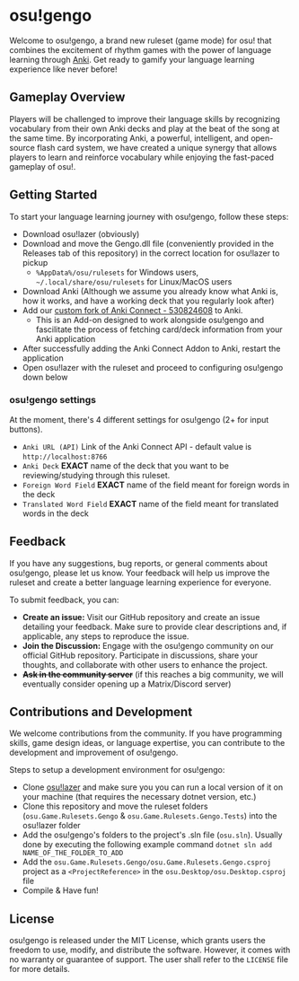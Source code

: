 
# osu!gengo

Welcome to osu!gengo, a brand new ruleset (game mode) for osu! that combines the excitement of rhythm games with the power of language learning through [Anki](https://apps.ankiweb.net/). 
Get ready to gamify your language learning experience like never before!

## Gameplay Overview

Players will be challenged to improve their language skills by recognizing vocabulary from their own Anki decks and play at the beat of the song at the same time. 
By incorporating Anki, a powerful, intelligent, and open-source flash card system, we have created a unique synergy that allows players to learn and reinforce 
vocabulary while enjoying the fast-paced gameplay of osu!.

## Getting Started

To start your language learning journey with osu!gengo, follow these steps:
 - Download osu!lazer (obviously)
 - Download and move the Gengo.dll file (conveniently provided in the Releases tab of this repository) in the correct location for osu!lazer to pickup 
   - `%AppData%/osu/rulesets` for Windows users, `~/.local/share/osu/rulesets` for Linux/MacOS users
 - Download Anki (Although we assume you already know what Anki is, how it works, and have a working deck that you regularly look after)
 - Add our [custom fork of Anki Connect - 530824608](https://ankiweb.net/shared/info/530824608) to Anki. 
   - This is an Add-on designed to work alongside osu!gengo and fascilitate the process of fetching card/deck information from your Anki application 
 - After successfully adding the Anki Connect Addon to Anki, restart the application
 - Open osu!lazer with the ruleset and proceed to configuring osu!gengo down below

### osu!gengo settings

At the moment, there's 4 different settings for osu!gengo (2+ for input buttons).

 - `Anki URL (API)` Link of the Anki Connect API - default value is `http://localhost:8766`
 - `Anki Deck` **EXACT** name of the deck that you want to be reviewing/studying through this ruleset. 
 - `Foreign Word Field` **EXACT** name of the field meant for foreign words in the deck
 - `Translated Word Field` **EXACT** name of the field meant for translated words in the deck

## Feedback 

If you have any suggestions, bug reports, or general comments about osu!gengo, please let us know. 
Your feedback will help us improve the ruleset and create a better language learning experience for everyone. 

To submit feedback, you can: 
 - **Create an issue:** Visit our GitHub repository and create an issue detailing your feedback. Make sure to provide clear descriptions and, if applicable, any steps to reproduce the issue.
 - **Join the Discussion:** Engage with the osu!gengo community on our official GitHub repository. Participate in discussions, share your thoughts, and collaborate with other users to enhance the project.
 - ~~**Ask in the community server**~~ (if this reaches a big community, we will eventually consider opening up a Matrix/Discord server)

## Contributions and Development

We welcome contributions from the community. If you have programming skills, game design ideas, or language expertise, you can contribute to the development and improvement of osu!gengo. 

Steps to setup a development environment for osu!gengo:
 - Clone [osu!lazer](https://github.com/ppy/osu) and make sure you you can run a local version of it on your machine (that requires the necessary dotnet version, etc.)
 - Clone this repository and move the ruleset folders (`osu.Game.Rulesets.Gengo` & `osu.Game.Rulesets.Gengo.Tests`) into the osu!lazer folder 
 - Add the osu!gengo's folders to the project's .sln file (`osu.sln`). Usually done by executing the following example command `dotnet sln add NAME_OF_THE_FOLDER_TO_ADD`
 - Add the `osu.Game.Rulesets.Gengo/osu.Game.Rulesets.Gengo.csproj` project as a `<ProjectReference>` in the `osu.Desktop/osu.Desktop.csproj` file
 - Compile & Have fun!

## License

osu!gengo is released under the MIT License, which grants users the freedom to use, modify, and distribute the software. However, it comes with no warranty or guarantee of support. 
The user shall refer to the `LICENSE` file for more details.

